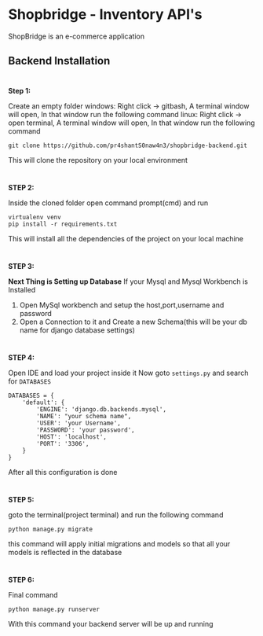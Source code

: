 # Shopbridge - Inventory API's
ShopBridge is an e-commerce application


## Backend Installation

#
**Step 1:**

Create an empty folder
windows: Right click -> gitbash, A terminal window will open, In that window run the following command
linux: Right click -> open terminal, A terminal window will open, In that window run the following command

```
git clone https://github.com/pr4shantS0naw4n3/shopbridge-backend.git
```
This will clone the repository on your local environment
#
**STEP 2:**

Inside the cloned folder open command prompt(cmd) and run
```
virtualenv venv
pip install -r requirements.txt
```
This will install all the dependencies of the project on your local machine
#
**STEP 3:**

**Next Thing is Setting up Database**
If your Mysql and Mysql Workbench is Installed
1. Open MySql workbench and setup the host,port,username and password
2. Open a Connection to it and Create a new Schema(this will be your db name for django database settings)
#
**STEP 4:**

Open IDE and load your project inside it
Now goto ```settings.py``` and search for ```DATABASES```
```
DATABASES = {
    'default': {
        'ENGINE': 'django.db.backends.mysql',
        'NAME': "your schema name",
        'USER': 'your Username',
        'PASSWORD': 'your password',
        'HOST': 'localhost',
        'PORT': '3306',
    }
}
```
After all this configuration is done
#
**STEP 5:**

goto the terminal(project terminal) and run the following command

```
python manage.py migrate
```
this command will apply initial migrations and models so that all your models is reflected in the database
#
**STEP 6:**

Final command
```
python manage.py runserver
```
With this command your backend server will be up and running
